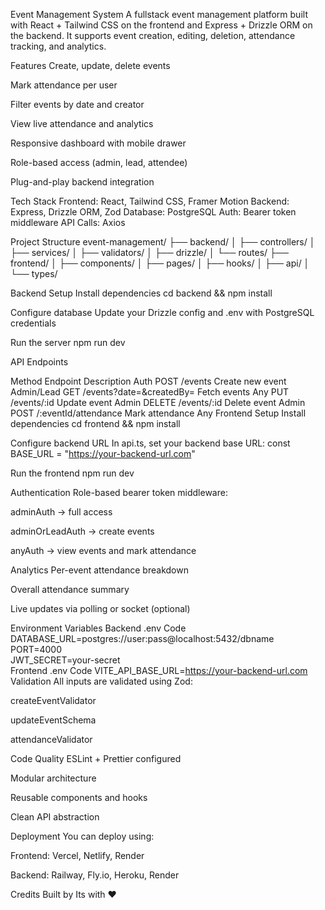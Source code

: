 Event Management System
A fullstack event management platform built with React + Tailwind CSS on the frontend and Express + Drizzle ORM on the backend. It supports event creation, editing, deletion, attendance tracking, and analytics.

Features
Create, update, delete events

Mark attendance per user

Filter events by date and creator

View live attendance and analytics

Responsive dashboard with mobile drawer

Role-based access (admin, lead, attendee)

Plug-and-play backend integration

Tech Stack
Frontend: React, Tailwind CSS, Framer Motion Backend: Express, Drizzle ORM, Zod Database: PostgreSQL Auth: Bearer token middleware API Calls: Axios

Project Structure
event-management/ ├── backend/ │ ├── controllers/ │ ├── services/ │ ├── validators/ │ ├── drizzle/ │ └── routes/ ├── frontend/ │ ├── components/ │ ├── pages/ │ ├── hooks/ │ ├── api/ │ └── types/

Backend Setup
Install dependencies cd backend && npm install

Configure database Update your Drizzle config and .env with PostgreSQL credentials

Run the server npm run dev

API Endpoints

Method	Endpoint	Description	Auth
POST	/events	Create new event	Admin/Lead
GET	/events?date=&createdBy=	Fetch events	Any
PUT	/events/:id	Update event	Admin
DELETE	/events/:id	Delete event	Admin
POST	/:eventId/attendance	Mark attendance	Any
Frontend Setup
Install dependencies cd frontend && npm install

Configure backend URL In api.ts, set your backend base URL: const BASE_URL = "https://your-backend-url.com"

Run the frontend npm run dev

Authentication
Role-based bearer token middleware:

adminAuth → full access

adminOrLeadAuth → create events

anyAuth → view events and mark attendance

Analytics
Per-event attendance breakdown

Overall attendance summary

Live updates via polling or socket (optional)

Environment Variables
Backend .env
Code
DATABASE_URL=postgres://user:pass@localhost:5432/dbname  
PORT=4000  
JWT_SECRET=your-secret  
Frontend .env
Code
VITE_API_BASE_URL=https://your-backend-url.com  
Validation
All inputs are validated using Zod:

createEventValidator

updateEventSchema

attendanceValidator

Code Quality
ESLint + Prettier configured

Modular architecture

Reusable components and hooks

Clean API abstraction

Deployment
You can deploy using:

Frontend: Vercel, Netlify, Render

Backend: Railway, Fly.io, Heroku, Render

Credits
Built by Its with ❤️ 